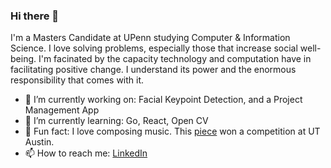 ### Hi there 👋
I'm a Masters Candidate at UPenn studying Computer & Information Science. I love solving problems, especially those that increase social well-being. I'm facinated by the capacity technology and computation have in facilitating positive change. I understand its power and the enormous responsibility that comes with it. 
<br>
- 🔭 I’m currently working on: Facial Keypoint Detection, and a Project Management App
- 🌱 I’m currently learning: Go, React, Open CV
- 🌴 Fun fact: I love composing music. This <a href = "http://www.muteandexpressive.com/wp-content/uploads/2020/10/A-Prayer-For-Flight_SamirPatel_upload.mp3" target="_blank">piece</a> won a competition at UT Austin. 
- 📫 How to reach me: <a href = "https://www.linkedin.com/in/samir-patel-/">LinkedIn</a>

<!--
### ✔️ I'm currently learning
- Open CV, Pytorch, C++

### 👩‍💻 I'm working on
- 

### 💡 Goals for 2020
- Complete #100DaysOfCode challenge

### 🌴 Fun facts
- I really enjoy painting and composing music. http://www.muteandexpressive.com 

    - This piece won the Collegium Musicum competition at UT: Austin

    - <embed src="http://www.muteandexpressive.com/wp-content/uploads/2020/10/A-Prayer-For-Flight_SamirPatel_upload.mp3">

    - 



-->

<!--
**54mir/54mir** is a ✨ _special_ ✨ repository because its `README.md` (this file) appears on your GitHub profile.

Here are some ideas to get you started:

- 🔭 I’m currently working on ...
- 🌱 I’m currently learning ...
- 👯 I’m looking to collaborate on ...
- 🤔 I’m looking for help with ...
- 💬 Ask me about ...
- 📫 How to reach me: ...
- 😄 Pronouns: ...
- ⚡ Fun fact: ...
-->
